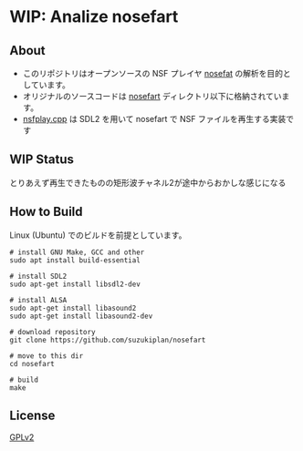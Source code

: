 # __WIP:__ Analize nosefart

## About

- このリポジトリはオープンソースの NSF プレイヤ [nosefat](https://nosefart.sourceforge.net/) の解析を目的としています。
- オリジナルのソースコードは [nosefart](./nosefart/) ディレクトリ以下に格納されています。
- [nsfplay.cpp](./nsfplay.cpp) は SDL2 を用いて nosefart で NSF ファイルを再生する実装です

## WIP Status

とりあえず再生できたものの矩形波チャネル2が途中からおかしな感じになる

## How to Build

Linux (Ubuntu) でのビルドを前提としています。

```
# install GNU Make, GCC and other
sudo apt install build-essential

# install SDL2
sudo apt-get install libsdl2-dev

# install ALSA
sudo apt-get install libasound2
sudo apt-get install libasound2-dev

# download repository
git clone https://github.com/suzukiplan/nosefart

# move to this dir
cd nosefart

# build
make
```

## License

[GPLv2](./LICENSE.txt)
